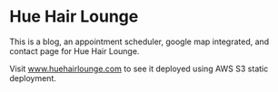 # Hue Hair Lounge

This is a blog, an appointment scheduler, google map integrated, and contact page for Hue Hair Lounge. 

Visit www.huehairlounge.com to see it deployed using AWS S3 static deployment.
